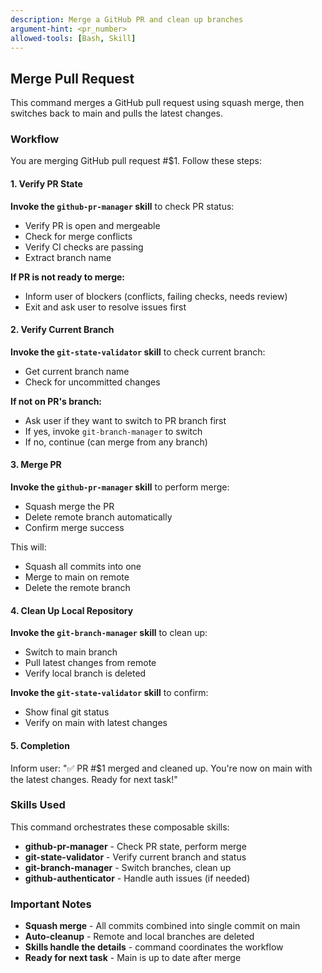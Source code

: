 ```yaml
---
description: Merge a GitHub PR and clean up branches
argument-hint: <pr_number>
allowed-tools: [Bash, Skill]
---
```


## Merge Pull Request

This command merges a GitHub pull request using squash merge, then switches back to main and pulls the latest changes.

### Workflow

You are merging GitHub pull request #$1. Follow these steps:

#### 1. Verify PR State

**Invoke the `github-pr-manager` skill** to check PR status:
- Verify PR is open and mergeable
- Check for merge conflicts
- Verify CI checks are passing
- Extract branch name

**If PR is not ready to merge:**
- Inform user of blockers (conflicts, failing checks, needs review)
- Exit and ask user to resolve issues first

#### 2. Verify Current Branch

**Invoke the `git-state-validator` skill** to check current branch:
- Get current branch name
- Check for uncommitted changes

**If not on PR's branch:**
- Ask user if they want to switch to PR branch first
- If yes, invoke `git-branch-manager` to switch
- If no, continue (can merge from any branch)

#### 3. Merge PR

**Invoke the `github-pr-manager` skill** to perform merge:
- Squash merge the PR
- Delete remote branch automatically
- Confirm merge success

This will:
- Squash all commits into one
- Merge to main on remote
- Delete the remote branch

#### 4. Clean Up Local Repository

**Invoke the `git-branch-manager` skill** to clean up:
- Switch to main branch
- Pull latest changes from remote
- Verify local branch is deleted

**Invoke the `git-state-validator` skill** to confirm:
- Show final git status
- Verify on main with latest changes

#### 5. Completion

Inform user: "✅ PR #$1 merged and cleaned up. You're now on main with the latest changes. Ready for next task!"

### Skills Used

This command orchestrates these composable skills:
- **github-pr-manager** - Check PR state, perform merge
- **git-state-validator** - Verify current branch and status
- **git-branch-manager** - Switch branches, clean up
- **github-authenticator** - Handle auth issues (if needed)

### Important Notes

- **Squash merge** - All commits combined into single commit on main
- **Auto-cleanup** - Remote and local branches are deleted
- **Skills handle the details** - command coordinates the workflow
- **Ready for next task** - Main is up to date after merge
